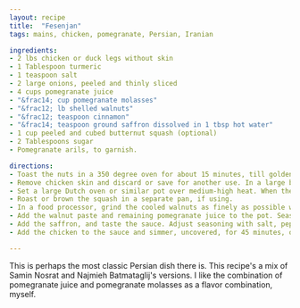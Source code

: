 ```yaml
---
layout: recipe
title:  "Fesenjan"
tags: mains, chicken, pomegranate, Persian, Iranian

ingredients: 
- 2 lbs chicken or duck legs without skin
- 1 Tablespoon turmeric
- 1 teaspoon salt
- 2 large onions, peeled and thinly sliced
- 4 cups pomegranate juice
- "&frac14; cup pomegranate molasses"
- "&frac12; lb shelled walnuts"
- "&frac12; teaspoon cinnamon"
- "&frac14; teaspoon ground saffron dissolved in 1 tbsp hot water"
- 1 cup peeled and cubed butternut squash (optional)
- 2 Tablespoons sugar
- Pomegranate arils, to garnish.

directions:
- Toast the nuts in a 350 degree oven for about 15 minutes, till golden brown.
- Remove chicken skin and discard or save for another use. In a large bowl, season the chicken with turmeric, 2 teaspoons salt and 1/2 teaspoon pepper. Set aside.
- Set a large Dutch oven or similar pot over medium-high heat. When the pot is hot, add oil and carefully lay chicken thighs into the pot in a single layer. It is crucial to leave space between the pieces to allow steam to escape, so brown chicken in batches if necessary. Cook until browned on both sides, flipping halfway through, 3 to 4 minutes per side. Remove chicken from pot and set aside. Add onion to pot with a pinch of salt and cook, stirring regularly, until soft and golden brown, 16 to 18 minutes
- Roast or brown the squash in a separate pan, if using.
- In a food processor, grind the cooled walnuts as finely as possible without turning them into a paste. (Alternatively, you can chop the walnuts as finely as possible by hand.) Add 2 cups pomegranate juice and 1/4 cup molasses and the cinnamon to the walnuts and continue blending until you have a very smooth paste.
- Add the walnut paste and remaining pomegranate juice to the pot. Season with salt and partly cover with a lid. Cook over low heat, stirring frequently, for about 2 hours. If the sauce begins to stick, stir in 1/4 cup water. The sauce will thicken and change color as it cooks, turning a deep, dark brown, similar to mole poblano.
- Add the saffron, and taste the sauce. Adjust seasoning with salt, pepper and pomegranate molasses as needed. The sauce should be delightfully sweet and sour, so add up to 2 teaspoons sugar, if needed, if it’s too tart.
- Add the chicken to the sauce and simmer, uncovered, for 45 minutes, or until chicken is falling off the bone. Keep stirring regularly — the sauce should be thick, but not so thick that it sticks to the bottom of the pot, so add a splash of water as needed to prevent burning. Use a large spoon to skim away any walnut oil that has pooled on top of the stew. Taste and adjust seasoning, transfer to a serving dish and garnish with a sprinkling of fresh pomegranate seeds.

---
```


This is perhaps the most classic Persian dish there is.  This recipe's a mix of Samin Nosrat and Najmieh Batmataglij's versions. I like the combination of pomegranate juice and pomegranate molasses as a flavor combination, myself.  
